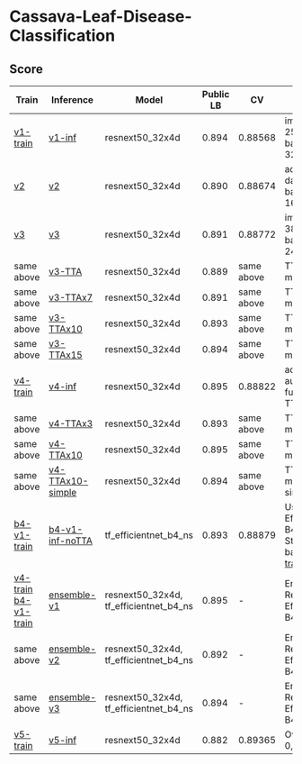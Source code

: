 # Cassava-Leaf-Disease-Classification

## Score

| Train                    | Inference          | Model                                  | Public LB | CV         | Comment                                               |
| ---                      | ---                | ---                                    | ---       | ---        | ---                                                   |
| [v1-train]               | [v1-inf]           | resnext50_32x4d                        | 0.894     | 0.88568    | image size: 256 -> 384, batch size: 32 -> 16          |
| [v2]                     | [v2]               | resnext50_32x4d                        | 0.890     | 0.88674    | add 2019 dataset, batch size: 16 -> 24                |
| [v3]                     | [v3]               | resnext50_32x4d                        | 0.891     | 0.88772    | image size: 384 -> 512, batch size: 24 -> 14          |
| same above               | [v3-TTA]           | resnext50_32x4d                        | 0.889     | same above | TTA x3 mean()                                         |
| same above               | [v3-TTAx7]         | resnext50_32x4d                        | 0.891     | same above | TTA x7 mean()                                         |
| same above               | [v3-TTAx10]        | resnext50_32x4d                        | 0.893     | same above | TTA x10 mean()                                        |
| same above               | [v3-TTAx15]        | resnext50_32x4d                        | 0.894     | same above | TTA x15 mean()                                        |
| [v4-train]               | [v4-inf]           | resnext50_32x4d                        | 0.895     | 0.88822    | add augmentation functions, no TTA                    |
| same above               | [v4-TTAx3]         | resnext50_32x4d                        | 0.893     | same above | TTA x3 mean()                                         |
| same above               | [v4-TTAx10]        | resnext50_32x4d                        | 0.895     | same above | TTA x10 mean()                                        |
| same above               | [v4-TTAx10-simple] | resnext50_32x4d                        | 0.894     | same above | TTA x10 mean() simplify                               |
| [b4-v1-train]            | [b4-v1-inf-noTTA]  | tf_efficientnet_b4_ns                  | 0.893     | 0.88879    | Use EfficientNet B4 Noisy Student based on [v4-train] |
| [v4-train] [b4-v1-train] | [ensemble-v1]      | resnext50_32x4d, tf_efficientnet_b4_ns | 0.895     | -          | Ensemble ResNext50, EfficientNet B4                   |
| same above               | [ensemble-v2]      | resnext50_32x4d, tf_efficientnet_b4_ns | 0.892     | -          | Ensemble ResNext50, EfficientNet B4, TTA x3           |
| same above               | [ensemble-v3]      | resnext50_32x4d, tf_efficientnet_b4_ns | 0.894     | -          | Ensemble ResNext50, EfficientNet B4, TTA x8           |
| [v5-train]               | [v5-inf]           | resnext50_32x4d                        | 0.882     | 0.89365    | Oversampling 0, 1, 2 and 4                            |


[v1-train]: https://github.com/IMOKURI/Cassava-Leaf-Disease-Classification/commit/59a171a0e4ee6c8d7f87a3e9248333506a466405
[v1-inf]: https://github.com/IMOKURI/Cassava-Leaf-Disease-Classification/commit/c0832c6fcb233e2d96f87335e3f663995d5a3e6f
[v2]: https://github.com/IMOKURI/Cassava-Leaf-Disease-Classification/commit/d8017ac61f1487ef9b8c167db6c7966847399673
[v3]: https://github.com/IMOKURI/Cassava-Leaf-Disease-Classification/commit/55377f11fe060e03bff0c89ff9a6b9add1f3c337
[v3-TTA]: https://github.com/IMOKURI/Cassava-Leaf-Disease-Classification/commit/8f1fbf66d74cd00e163d35d9cee717a805fcd6bd
[v3-TTAx7]: https://github.com/IMOKURI/Cassava-Leaf-Disease-Classification/commit/1863c98425e322ad2a7e0b662d0e6e1f871fc62b
[v3-TTAx10]: https://github.com/IMOKURI/Cassava-Leaf-Disease-Classification/commit/e92433fc5bd6c8a3d456586050b1a77ca1df0e17
[v3-TTAx15]: https://github.com/IMOKURI/Cassava-Leaf-Disease-Classification/commit/7297aecb96fc1630178344702f5466c50bd1c836
[v4-train]: https://github.com/IMOKURI/Cassava-Leaf-Disease-Classification/commit/c88d247a84fd424d58403437888346e458466a1c
[v4-inf]: https://github.com/IMOKURI/Cassava-Leaf-Disease-Classification/commit/da37e635677cefd6df64f5ff38d286f336af7b92
[v4-TTAx3]: https://github.com/IMOKURI/Cassava-Leaf-Disease-Classification/commit/af68da580b9ab946e423da2199adb95c8956ca43
[v4-TTAx10]: https://github.com/IMOKURI/Cassava-Leaf-Disease-Classification/commit/8380374c5fc9af94a2d1f0d52c42c9c841bfbfda
[v4-TTAx10-simple]: https://github.com/IMOKURI/Cassava-Leaf-Disease-Classification/commit/1d82bb6509100281ce563b339b85a23524dbf1f6
[b4-v1-train]: https://github.com/IMOKURI/Cassava-Leaf-Disease-Classification/commit/0a253ac1dd41f17b3f42b9d442a97fe6c12ea7af
[b4-v1-inf-noTTA]: https://github.com/IMOKURI/Cassava-Leaf-Disease-Classification/commit/e10c0bd10cc8fadfb03a127cdf781037229731f1
[ensemble-v1]: https://github.com/IMOKURI/Cassava-Leaf-Disease-Classification/commit/3aba137bfcafc5bde60bf291ab396bf6bcbc9917
[ensemble-v2]: https://github.com/IMOKURI/Cassava-Leaf-Disease-Classification/commit/1f22409d2062fa0ae2f527c7471d2d00bd0a95b0
[ensemble-v3]: https://github.com/IMOKURI/Cassava-Leaf-Disease-Classification/commit/5ffe1e137f93cecf0e67df24d09ab2d56dec94b3
[v5-train]: https://github.com/IMOKURI/Cassava-Leaf-Disease-Classification/commit/887b0a45f0a00049cb31475c1b05a5acd1388985
[v5-inf]: https://github.com/IMOKURI/Cassava-Leaf-Disease-Classification/commit/0bd84b67d74b72a8de8d137374f88d5309a68898
